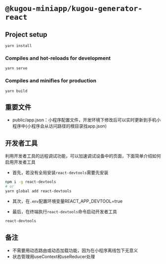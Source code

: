 # `@kugou-miniapp/kugou-generator-react`

## Project setup
```
yarn install
```

### Compiles and hot-reloads for development
```
yarn serve
```

### Compiles and minifies for production
```
yarn build
```

## 重要文件
- public/app.json：小程序配置文件，开发环境下修改后可以实时更新到手机小程序中(小程序会从访问路径的根目录找app.json)

## 开发者工具

利用开发者工具的远程调试功能，可以加速调试设备中的页面，下面简单介绍如何启用开发者工具

- 首先，若没有全局安装```react-devtools```需要先安装

```bash
npm i -g react-devtools
# or
yarn global add react-devtools
```

- 其次，在```.env```配置环境变量REACT_APP_DEVTOOL=true


- 最后，在终端执行```react-devtools```命令启动开发者工具

```bash
react-devtools
```

## 备注
- 不需要用动态路由或动态加载功能，因为在小程序离线包下无意义
- 状态管理用useContext和useReducer处理
```
